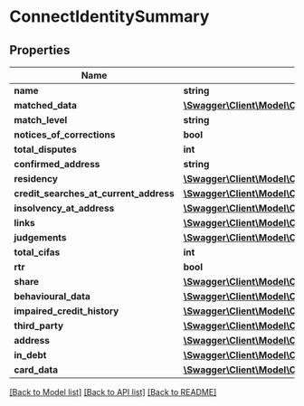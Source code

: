 # ConnectIdentitySummary

## Properties
Name | Type | Description | Notes
------------ | ------------- | ------------- | -------------
**name** | **string** |  | [optional] 
**matched_data** | [**\Swagger\Client\Model\ConnectIdentityReportMatchedData[]**](ConnectIdentityReportMatchedData.md) |  | [optional] 
**match_level** | **string** |  | [optional] 
**notices_of_corrections** | **bool** |  | [optional] 
**total_disputes** | **int** |  | [optional] 
**confirmed_address** | **string** |  | [optional] 
**residency** | [**\Swagger\Client\Model\ConnectIdentityReportResidencyConfirmation[]**](ConnectIdentityReportResidencyConfirmation.md) |  | [optional] 
**credit_searches_at_current_address** | [**\Swagger\Client\Model\ConnectIdentityReportCreditSearchesAtCurrentAddress**](ConnectIdentityReportCreditSearchesAtCurrentAddress.md) |  | [optional] 
**insolvency_at_address** | [**\Swagger\Client\Model\ConnectIdentityReportInsolvencyAtAddress**](ConnectIdentityReportInsolvencyAtAddress.md) |  | [optional] 
**links** | [**\Swagger\Client\Model\ConnectIdentitySummaryLinks**](ConnectIdentitySummaryLinks.md) |  | [optional] 
**judgements** | [**\Swagger\Client\Model\ConnectIdentityReportSummaryJudgements**](ConnectIdentityReportSummaryJudgements.md) |  | [optional] 
**total_cifas** | **int** |  | [optional] 
**rtr** | **bool** |  | [optional] 
**share** | [**\Swagger\Client\Model\ConnectIdentitySummaryShare**](ConnectIdentitySummaryShare.md) |  | [optional] 
**behavioural_data** | [**\Swagger\Client\Model\ConnectIdentitySummaryBehaviouralData**](ConnectIdentitySummaryBehaviouralData.md) |  | [optional] 
**impaired_credit_history** | [**\Swagger\Client\Model\ConnectIdentitySummaryIch**](ConnectIdentitySummaryIch.md) |  | [optional] 
**third_party** | [**\Swagger\Client\Model\ConnectIdentitySummaryThirdParty**](ConnectIdentitySummaryThirdParty.md) |  | [optional] 
**address** | [**\Swagger\Client\Model\ConnectIdentitySummaryAddress**](ConnectIdentitySummaryAddress.md) |  | [optional] 
**in_debt** | [**\Swagger\Client\Model\ConnectIdentitySummaryInDebt**](ConnectIdentitySummaryInDebt.md) |  | [optional] 
**card_data** | [**\Swagger\Client\Model\ConnectIdentitySummaryCardData**](ConnectIdentitySummaryCardData.md) |  | [optional] 

[[Back to Model list]](../../README.md#documentation-for-models) [[Back to API list]](../../README.md#documentation-for-api-endpoints) [[Back to README]](../../README.md)

